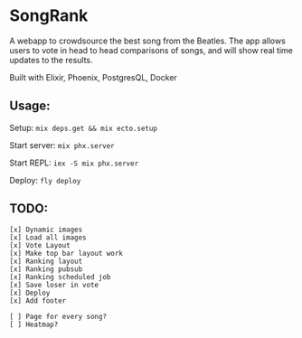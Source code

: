 # SongRank
A webapp to crowdsource the best song from the Beatles. The app allows users to vote in head to head comparisons of songs, and will show real time updates to the results.

Built with Elixir, Phoenix, PostgresQL, Docker

## Usage:
Setup: `mix deps.get && mix ecto.setup`

Start server: `mix phx.server`

Start REPL: `iex -S mix phx.server`

Deploy: `fly deploy`

## TODO:
    [x] Dynamic images
    [x] Load all images
    [x] Vote Layout
    [x] Make top bar layout work
    [x] Ranking layout
    [x] Ranking pubsub
    [x] Ranking scheduled job
    [x] Save loser in vote
    [x] Deploy
    [x] Add footer

    [ ] Page for every song?
    [ ] Heatmap?
    